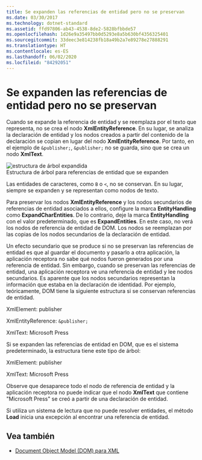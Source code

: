 ```yaml
---
title: Se expanden las referencias de entidad pero no se preservan
ms.date: 03/30/2017
ms.technology: dotnet-standard
ms.assetid: ffd97806-ab43-4538-8de2-5828bfbbde57
ms.openlocfilehash: 1d26e9a35497bb0d5293e8a5b630bf4356325401
ms.sourcegitcommit: 33deec3e814238fb18a49b2a7e89278e27888291
ms.translationtype: HT
ms.contentlocale: es-ES
ms.lasthandoff: 06/02/2020
ms.locfileid: "84292051"
---
```

# <a name="entity-references-are-expanded-and-not-preserved"></a>Se expanden las referencias de entidad pero no se preservan
Cuando se expande la referencia de entidad y se reemplaza por el texto que representa, no se crea el nodo **XmlEntityReference**. En su lugar, se analiza la declaración de entidad y los nodos creados a partir del contenido de la declaración se copian en lugar del nodo **XmlEntityReference**. Por tanto, en el ejemplo de `&publisher;`, `&publisher;` no se guarda, sino que se crea un nodo **XmlText**.  
  
 ![estructura de árbol expandida](media/xmlentityref-expanded-nodes.gif "xmlentityref_expanded_nodes")  
Estructura de árbol para referencias de entidad que se expanden  
  
 Las entidades de caracteres, como `B` o `<`, no se conservan. En su lugar, siempre se expanden y se representan como nodos de texto.  
  
 Para preservar los nodos **XmlEntityReference** y los nodos secundarios de referencias de entidad asociados a ellos, configure la marca **EntityHandling** como **ExpandCharEntities**. De lo contrario, deje la marca **EntityHandling** con el valor predeterminado, que es **ExpandEntities**. En este caso, no verá los nodos de referencia de entidad de DOM. Los nodos se reemplazan por las copias de los nodos secundarios de la declaración de entidad.  
  
 Un efecto secundario que se produce si no se preservan las referencias de entidad es que al guardar el documento y pasarlo a otra aplicación, la aplicación receptora no sabe qué nodos fueron generados por una referencia de entidad. Sin embargo, cuando se preservan las referencias de entidad, una aplicación receptora ve una referencia de entidad y lee nodos secundarios. Es aparente que los nodos secundarios representan la información que estaba en la declaración de identidad. Por ejemplo, teóricamente, DOM tiene la siguiente estructura si se conservan referencias de entidad.  
  
 XmlElement: publisher  
  
 XmlEntityReference: `&publisher;`  
  
 XmlText: Microsoft Press  
  
 Si se expanden las referencias de entidad en DOM, que es el sistema predeterminado, la estructura tiene este tipo de árbol:  
  
 XmlElement: publisher  
  
 XmlText: Microsoft Press  
  
 Observe que desaparece todo el nodo de referencia de entidad y la aplicación receptora no puede indicar que el nodo **XmlText** que contiene "Microsoft Press" se creó a partir de una declaración de entidad.  
  
 Si utiliza un sistema de lectura que no puede resolver entidades, el método **Load** inicia una excepción al encontrar una referencia de entidad.  
  
## <a name="see-also"></a>Vea también

- [Document Object Model (DOM) para XML](xml-document-object-model-dom.md)
